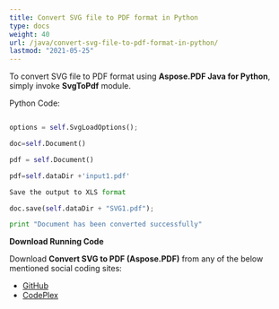 ```yaml
---
title: Convert SVG file to PDF format in Python
type: docs
weight: 40
url: /java/convert-svg-file-to-pdf-format-in-python/
lastmod: "2021-05-25"
---
```



To convert SVG file to PDF format using **Aspose.PDF Java for Python**, simply invoke **SvgToPdf** module.

Python Code:

```python

options = self.SvgLoadOptions();

doc=self.Document()

pdf = self.Document()

pdf=self.dataDir +'input1.pdf'

Save the output to XLS format

doc.save(self.dataDir + "SVG1.pdf");

print "Document has been converted successfully"

```

**Download Running Code**

Download **Convert SVG to PDF (Aspose.PDF)** from any of the below mentioned social coding sites:

- [GitHub](https://github.com/aspose-pdf/Aspose.PDF-for-Java/blob/master/Plugins/Aspose_Pdf_Java_for_Python/test/WorkingWithDocumentConversion/SvgToPdf/SvgToPdf.py)
- [CodePlex](http://asposepdfjavapython.codeplex.com/SourceControl/latest#test/WorkingWithDocumentConversion/SvgToPdf/SvgToPdf.py)
